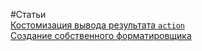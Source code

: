 #Статьи<br/>
[Костомизация вывода результата `action`](https://github.com/rainnogame/learning/blob/master/docs/yii/response/addCustomResponse.md)<br/>
[Создание собственного форматировщика](https://github.com/rainnogame/learning/blob/master/docs/yii/response/crateOwnFormater.md)<br/>
